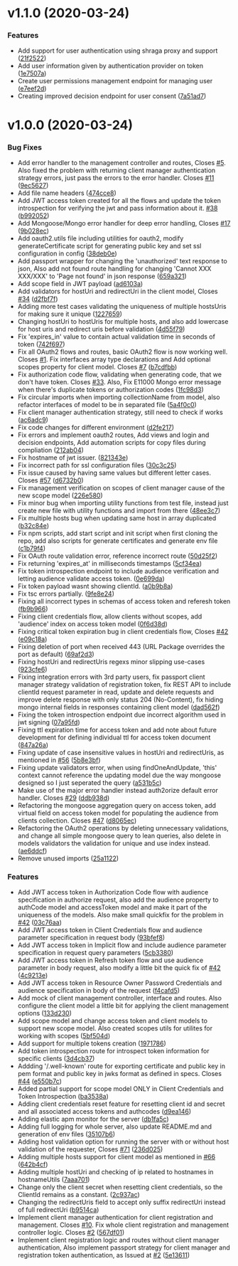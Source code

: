 # v1.1.0 (2020-03-24)


### Features

* Add support for user authentication using shraga proxy and support ([21f2522](https://github.com/shakedmanes/authorization-server/commit/21f252200ad2a1fd48dc917ae130f2eacdc8f9d9))
* Add user information given by authentication provider on token ([1e7507a](https://github.com/shakedmanes/authorization-server/commit/1e7507ae162ad1cc303611c1a2a51780a43aa4d3))
* Create user permissions management endpoint for managing user ([e7eef2d](https://github.com/shakedmanes/authorization-server/commit/e7eef2d99e0da11ce92668fc30044695051da481))
* Creating improved decision endpoint for user consent ([7a51ad7](https://github.com/shakedmanes/authorization-server/commit/7a51ad7eddd5c43b7be9ba1b6ddf89d5964fcb0d))


# v1.0.0 (2020-03-24)


### Bug Fixes

* Add error handler to the management controller and routes, Closes [#5](https://github.com/shakedmanes/authorization-server/issues/5). Also fixed the problem with returning client manager authentication strategy errors, just pass the errors to the error handler. Closes [#11](https://github.com/shakedmanes/authorization-server/issues/11) ([9ec5627](https://github.com/shakedmanes/authorization-server/commit/9ec5627f237f08de3a0a84df839b0cb3dd9aef10))
* Add file name headers ([474cce8](https://github.com/shakedmanes/authorization-server/commit/474cce857e6444f132c790e5b662447762313653))
* Add JWT access token created for all the flows and update the token introspection for verifying the jwt and pass information about it. [#38](https://github.com/shakedmanes/authorization-server/issues/38) ([b992052](https://github.com/shakedmanes/authorization-server/commit/b99205299a467e9a60a6b868c36bef8896070ee6))
* Add Mongoose/Mongo error handler for deep error handling, Closes [#17](https://github.com/shakedmanes/authorization-server/issues/17) ([9b028ec](https://github.com/shakedmanes/authorization-server/commit/9b028ec0f2d3da41d9f7453491c65b77cc52bd62))
* Add oauth2.utils file including utilities for oauth2, modify generateCertificate script for generating public key and set ssl configuration in config ([38deb0e](https://github.com/shakedmanes/authorization-server/commit/38deb0e3e06066e7a1824ec2d56669d0a41026f7))
* Add passport wrapper for changing the 'unauthorized' text response to json, Also add not found route handling for changing 'Cannot XXX XXX/XXX' to 'Page not found' in json response ([659a321](https://github.com/shakedmanes/authorization-server/commit/659a32108a0dbf00240443cc768469832ecc3423))
* Add scope field in JWT payload ([ad6103a](https://github.com/shakedmanes/authorization-server/commit/ad6103a9d04b6953361ce49757cf300fd98bdfdc))
* Add validators for hostUri and redirectUri in the client model, Closes [#34](https://github.com/shakedmanes/authorization-server/issues/34) ([d2fbf7f](https://github.com/shakedmanes/authorization-server/commit/d2fbf7ff1b88ae883008bb5d21d4ea5521a2ed44))
* Adding more test cases validating the uniqueness of multiple hostsUris for making sure it unique ([1227659](https://github.com/shakedmanes/authorization-server/commit/122765976989314d52d3136ea2111793acb84b5b))
* Changing hostUri to hostUris for multiple hosts, and also add lowercase for host uris and redirect uris before validation ([4d55f79](https://github.com/shakedmanes/authorization-server/commit/4d55f7901d0dc027851fc0681dd26aeb1bc2d295))
* Fix 'expires_in' value to contain actual validation time in seconds of token ([742f697](https://github.com/shakedmanes/authorization-server/commit/742f69798f17889ff6ebe33bd453ec55c2e93325))
* Fix all OAuth2 flows and routes, basic OAuth2 flow is now working well. Closes [#1](https://github.com/shakedmanes/authorization-server/issues/1). Fix interfaces array type declarations and Add optional scopes property for client model. Closes [#7](https://github.com/shakedmanes/authorization-server/issues/7) ([b7cdfbb](https://github.com/shakedmanes/authorization-server/commit/b7cdfbb6af239c3540f29357587a9264d0d91928))
* Fix authorization code flow, validating when generating code, that we don't have token. Closes [#33](https://github.com/shakedmanes/authorization-server/issues/33). Also, Fix E11000 Mongo error message when there's duplicate tokens or authorization codes ([1fc98d3](https://github.com/shakedmanes/authorization-server/commit/1fc98d349dffc92f7bc64b4b2486ffc3e321d073))
* Fix circular imports when importing collectionName from model, also refactor interfaces of model to be in separated file ([5a4f0c0](https://github.com/shakedmanes/authorization-server/commit/5a4f0c0f36b2015776f6c897456653f45f174410))
* Fix client manager authentication strategy, still need to check if works ([ac6adc9](https://github.com/shakedmanes/authorization-server/commit/ac6adc981693c633ce02a3ad99752831a2a49c87))
* Fix code changes for different environment ([d2fe217](https://github.com/shakedmanes/authorization-server/commit/d2fe21735a1f3a4b8ce318c1e16012f4e708dae7))
* Fix errors and implement oauth2 routes, Add views and login and decision endpoints, Add automation scripts for copy files during compliation ([212ab04](https://github.com/shakedmanes/authorization-server/commit/212ab047376b4e96baa683919f485cdd445e0611))
* Fix hostname of jwt issuer. ([821343e](https://github.com/shakedmanes/authorization-server/commit/821343ee6706ac6132cd3ee19a744f5fab57351a))
* Fix incorrect path for ssl configuration files ([30c3c25](https://github.com/shakedmanes/authorization-server/commit/30c3c257f2ba3a25bc36abdcc36d00af78751e3c))
* Fix issue caused by having same values but different letter cases. Closes [#57](https://github.com/shakedmanes/authorization-server/issues/57) ([d6732b0](https://github.com/shakedmanes/authorization-server/commit/d6732b014dbf44c90d2254b871a4c2f1dbcb16db))
* Fix management verification on scopes of client manager cause of the new scope model ([226e580](https://github.com/shakedmanes/authorization-server/commit/226e580ebed9d8750af1fa1564cbc79614c92e74))
* Fix minor bug when importing utility functions from test file, instead just create new file with utility functions and import from there ([48ee3c7](https://github.com/shakedmanes/authorization-server/commit/48ee3c7b58f678b415858b521e7c77c614dc2afd))
* Fix multiple hosts bug when updating same host in array duplicated ([b32c84e](https://github.com/shakedmanes/authorization-server/commit/b32c84ea72abeb3fec8b784f35b8036f9f0d1503))
* Fix npm scripts, add start script and init script when first cloning the repo, add also scripts for generate certificates and generate env file ([c1b79f4](https://github.com/shakedmanes/authorization-server/commit/c1b79f43235775b6d7dbec141ee1c73686326ecd))
* Fix OAuth route validation error, reference incorrect route ([50d25f2](https://github.com/shakedmanes/authorization-server/commit/50d25f2e59942fbfc440921272fccdb4d9387759))
* Fix returning 'expires_at' in milliseconds timestamps ([5cf34ea](https://github.com/shakedmanes/authorization-server/commit/5cf34ea16461ba35ad8a895fba8e5bc71b6c5b8e))
* Fix token introspection endpoint to include audience verification and letting audience validate access token. ([0e699da](https://github.com/shakedmanes/authorization-server/commit/0e699dad26ea193bce7c138aa61d1c5032b69527))
* Fix token payload wasnt showing clientId. ([a0b9b8a](https://github.com/shakedmanes/authorization-server/commit/a0b9b8a51f25e23f585a7d2cb348901a8ef3908c))
* Fix tsc errors partially. ([9fe8e24](https://github.com/shakedmanes/authorization-server/commit/9fe8e2406fec9dcd3262d72e1b7b4433b6748263))
* Fixing all incorrect types in schemas of access token and referesh token ([fb9b966](https://github.com/shakedmanes/authorization-server/commit/fb9b966642f275bf494c105208aa1ee46c16d93e))
* Fixing client credentials flow, allow clients without scopes, add 'audience' index on access token model ([0f6d38d](https://github.com/shakedmanes/authorization-server/commit/0f6d38d56e4e7240a507c6273dd896103a83aafd))
* Fixing critical token expiration bug in client credentials flow, Closes [#42](https://github.com/shakedmanes/authorization-server/issues/42) ([e09c18a](https://github.com/shakedmanes/authorization-server/commit/e09c18abf286be806c43d017af46e2b6b3bb74b8))
* Fixing deletion of port when received 443 (URL Package overrides the port as default) ([69af2d3](https://github.com/shakedmanes/authorization-server/commit/69af2d376d91dd121de01ada2c4e885ce9d4f15e))
* Fixing hostUri and redirectUris regexs minor slipping use-cases ([923cfe6](https://github.com/shakedmanes/authorization-server/commit/923cfe61deb867dc24eae9aa21c0848d0272386f))
* Fixing integration errors with 3rd party users, fix passport client manager strategy validation of registration token, fix REST API to include clientId request parameter in read, update and delete requests and improve delete response with only status 204 (No-Content), fix hiding mongo internal fields in responses containing client model ([dad562f](https://github.com/shakedmanes/authorization-server/commit/dad562f332692afb44fbc9cd027e7c16f805f09f))
* Fixing the token introspection endpoint due incorrect algorithm used in jwt signing ([07a95fd](https://github.com/shakedmanes/authorization-server/commit/07a95fd18e669a09f8de5a3409ef828a5849ae08))
* Fixing ttl expiration time for access token and add note about future development for defining individual ttl for access token document ([847a26a](https://github.com/shakedmanes/authorization-server/commit/847a26a2ce0f55304a972a64ca6b19cff30ef9f1))
* Fixing update of case insensitive values in hostUri and redirectUris, as mentioned in [#56](https://github.com/shakedmanes/authorization-server/issues/56) ([5b8e3bf](https://github.com/shakedmanes/authorization-server/commit/5b8e3bfdf1a3473999e7ba370724a5dd83b521f5))
* Fixing update validators error, when using findOneAndUpdate, 'this' context cannot reference the updating model due the way mongoose designed so I just seperated the query ([a531b5c](https://github.com/shakedmanes/authorization-server/commit/a531b5ce93d6fe2625bcbf4e81d89af18b98a08a))
* Make use of the major error handler instead auth2orize default error handler. Closes [#29](https://github.com/shakedmanes/authorization-server/issues/29) ([ddb938d](https://github.com/shakedmanes/authorization-server/commit/ddb938dc03b130016a70811ac3fdc582e6bb1969))
* Refactoring the mongoose aggregation query on access token, add virtual field on access token model for populating the audience from clients collection. Closes [#47](https://github.com/shakedmanes/authorization-server/issues/47) ([d8065ec](https://github.com/shakedmanes/authorization-server/commit/d8065ecc1f898007eaa1c38b31793545afdae8d9))
* Refactoring the OAuth2 operations by deleting unnecessary validations, and change all simple mongoose query to lean queries, also delete in models validators the validation for unique and use index instead. ([ae6ddcf](https://github.com/shakedmanes/authorization-server/commit/ae6ddcf7a6641d21f383fce0082d5ce335ac836f))
* Remove unused imports ([25a1122](https://github.com/shakedmanes/authorization-server/commit/25a1122f03faebc4cd59fcaa4f01eb3b5c0bc17f))


### Features

* Add JWT access token in Authorization Code flow with audience specification in authorize request, also add the audience property to authCode model and accessToken model and make it part of the uniqueness of the models. Also make small quickfix for the problem in [#42](https://github.com/shakedmanes/authorization-server/issues/42) ([03c76aa](https://github.com/shakedmanes/authorization-server/commit/03c76aa1bda82995706778fcfb55efe5e84aa207))
* Add JWT access token in Client Credentials flow and audience parameter specification in request body ([93bfef8](https://github.com/shakedmanes/authorization-server/commit/93bfef8ed5d88c71ca398bb575180e3474a13341))
* Add JWT access token in Implicit flow and include audience parameter specification in request query parameters ([5cb3380](https://github.com/shakedmanes/authorization-server/commit/5cb338021314543c50f1fa3c62bb2ce0a32fc68f))
* Add JWT access token in Refresh token flow and use audience parameter in body request, also modify a little bit the quick fix of [#42](https://github.com/shakedmanes/authorization-server/issues/42) ([4c9213e](https://github.com/shakedmanes/authorization-server/commit/4c9213e8a406840f4a5a5ce0dd9c14ddec8b675c))
* Add JWT access token in Resource Owner Password Credentials and audience specification in body of the request ([f4cafd5](https://github.com/shakedmanes/authorization-server/commit/f4cafd5edc2dd1c1c7c3860e86b0d0e13d600809))
* Add mock of client management controller, interface and routes. Also configure the client model a little bit for applying the client management options ([133d230](https://github.com/shakedmanes/authorization-server/commit/133d23001c854fa2a6cd8cef33b713ca399acc0b))
* Add scope model and change access token and client models to support new scope model. Also created scopes utils for utilites for working with scopes ([5bf504d](https://github.com/shakedmanes/authorization-server/commit/5bf504da96f4424109f539a091e358962cd381d1))
* Add support for multiple tokens creation ([1971786](https://github.com/shakedmanes/authorization-server/commit/197178619900386eaa0ffa097166d6648593d2fa))
* Add token introspection route for introspect token information for specific clients ([3d4cb37](https://github.com/shakedmanes/authorization-server/commit/3d4cb374982d6c2554be7ae2c05447c7aae23d75))
* Addding '/.well-known' route for exporting certificate and public key in pem format and public key in jwks format as defined in specs. Closes [#44](https://github.com/shakedmanes/authorization-server/issues/44) ([e550b7c](https://github.com/shakedmanes/authorization-server/commit/e550b7c1f8e764a1b86db298dfcab9e61ad2c9e5))
* Added partial support for scope model ONLY in Client Credentials and Token Introspection ([ba3538a](https://github.com/shakedmanes/authorization-server/commit/ba3538a45d30a825135652121b7e8c0e448e3297))
* Adding client credentials reset feature for resetting client id and secret and all associated access tokens and authcodes ([d9ea146](https://github.com/shakedmanes/authorization-server/commit/d9ea146a881df9dc3d6e613f6b1bfa529ba6f271))
* Adding elastic apm monitor for the server ([db1fa5c](https://github.com/shakedmanes/authorization-server/commit/db1fa5c17fc20a4c9fd0d2e8ea2b9eb13edf2e84))
* Adding full logging for whole server, also update README.md and generation of env files ([35107b6](https://github.com/shakedmanes/authorization-server/commit/35107b6a8685d8c60a2b34ae50745ba5dff1f5e5))
* Adding host validation option for running the server with or without host validation of the requester, Closes [#71](https://github.com/shakedmanes/authorization-server/issues/71) ([236d025](https://github.com/shakedmanes/authorization-server/commit/236d025dddca9a50ce75ced9584caebdd31d50e0))
* Adding multiple hosts support for client model as mentioned in [#66](https://github.com/shakedmanes/authorization-server/issues/66) ([642b4cf](https://github.com/shakedmanes/authorization-server/commit/642b4cf121b9e9eb16ec19b57c8c7d8483f1c200))
* Adding multiple hostUri and checking of ip related to hostnames in hostnameUtils ([7aaa701](https://github.com/shakedmanes/authorization-server/commit/7aaa70182d112e71d3fbc1a56cf34390ee7fb973))
* Change only the client secret when resetting client credentials, so the ClientId remains as a constant. ([2c937ac](https://github.com/shakedmanes/authorization-server/commit/2c937ac6e58e3ca1fb255b62ecdffef08cdfb1de))
* Changing the redirectUris field to accept only suffix redirectUri instead of full redirectUri ([b9514ca](https://github.com/shakedmanes/authorization-server/commit/b9514ca5d2d0e43bfdb05df7bb523a73a5e46f20))
* Implement client manager authentication for client registration and management. Closes [#10](https://github.com/shakedmanes/authorization-server/issues/10). Fix whole client registration and management controller logic. Closes [#2](https://github.com/shakedmanes/authorization-server/issues/2) ([567df01](https://github.com/shakedmanes/authorization-server/commit/567df01ed70257822e2e15501d1776377f24cd1e))
* Implement client registration logic and routes without client manager authentication, Also implement passport strategy for client manager and registration token authentication, as Issued at [#2](https://github.com/shakedmanes/authorization-server/issues/2) ([5e13611](https://github.com/shakedmanes/authorization-server/commit/5e13611312ab00f849f630cea11bd227d2cd5ebd))


